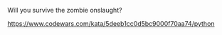 Will you survive the zombie onslaught?

https://www.codewars.com/kata/5deeb1cc0d5bc9000f70aa74/python